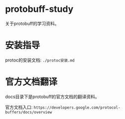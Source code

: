 protobuff-study
=====

关于protobuff的学习资料。

# 安装指导
protoc的安装文档: `./protoc安装.md`

# 官方文档翻译
docs目录下是protobuff的官方文档的翻译资料。

官方文档入口: `https://developers.google.com/protocol-buffers/docs/overview`

